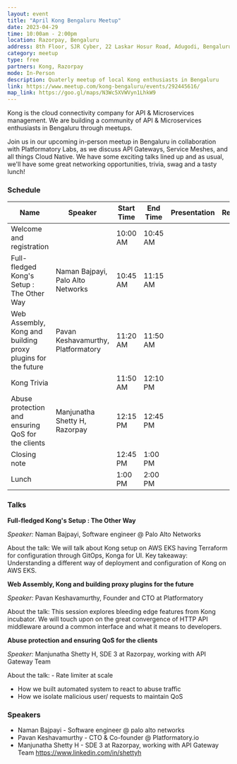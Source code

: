 ```yaml
---
layout: event
title: "April Kong Bengaluru Meetup"
date: 2023-04-29
time: 10:00am - 2:00pm
location: Razorpay, Bengaluru
address: 8th Floor, SJR Cyber, 22 Laskar Hosur Road, Adugodi, Bengaluru, 560030
category: meetup
type: free
partners: Kong, Razorpay
mode: In-Person
description: Quaterly meetup of local Kong enthusiasts in Bengaluru
link: https://www.meetup.com/kong-bengaluru/events/292445616/
map_link: https://goo.gl/maps/N3Wc5XVWVyn1LhkW9
---
```


<div class="about">
Kong is the cloud connectivity company for API & Microservices management. We are building a community of API & Microservices enthusiasts in Bengaluru through meetups.

Join us in our upcoming in-person meetup in Bengaluru in collaboration with Platformatory Labs, as we discuss API Gateways, Service Meshes, and all things Cloud Native. We have some exciting talks lined up and as usual, we'll have some great networking opportunities, trivia, swag and a tasty lunch!
</div>

### Schedule

| Name | Speaker | Start Time | End Time | Presentation | Recording |
| --- | --- | --- | --- | --- | --- |
| Welcome and registration |  | 10:00 AM | 10:45 AM |  |  |
| Full-fledged Kong's Setup : The Other Way | Naman Bajpayi, Palo Alto Networks | 10:45 AM | 11:15 AM |  |  |
| Web Assembly, Kong and building proxy plugins for the future | Pavan Keshavamurthy, Platformatory | 11:20 AM | 11:50 AM |  |  |
| Kong Trivia |  | 11:50 AM | 12:10 PM |  |  |
| Abuse protection and ensuring QoS for the clients | Manjunatha Shetty H, Razorpay | 12:15 PM | 12:45 PM |  |  |
| Closing note |  | 12:45 PM | 1:00 PM |  |  |
| Lunch |  | 1:00 PM | 2:00 PM |  |  |


### Talks

**Full-fledged Kong's Setup : The Other Way**

_Speaker:_ Naman Bajpayi, Software engineer @ Palo Alto Networks

About the talk: We will talk about Kong setup on AWS EKS having Terraform for configuration through GitOps, Konga for UI.
Key takeaway: Understanding a different way of deployment and configuration of Kong on AWS EKS.

**Web Assembly, Kong and building proxy plugins for the future**

_Speaker:_ Pavan Keshavamurthy, Founder and CTO at Platformatory

About the talk: This session explores bleeding edge features from Kong incubator. We will touch upon on the great convergence of HTTP API middleware around a common interface and what it means to developers.

**Abuse protection and ensuring QoS for the clients**

_Speaker:_ Manjunatha Shetty H, SDE 3 at Razorpay, working with API Gateway Team

About the talk: - Rate limiter at scale
- How we built automated system to react to abuse traffic
- How we isolate malicious user/ requests to maintain QoS


### Speakers

- Naman Bajpayi - Software engineer @ palo alto networks
- Pavan Keshavamurthy - CTO & Co-founder @ Platformatory.io
- Manjunatha Shetty H - SDE 3 at Razorpay, working with API Gateway Team https://www.linkedin.com/in/shettyh
